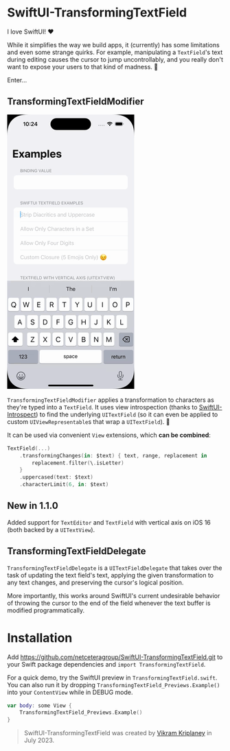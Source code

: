 
# SwiftUI-TransformingTextField

I love SwiftUI! ❤️

While it simplifies the way we build apps, it (currently) has some limitations and even some strange quirks. For example, manipulating a `TextField`'s text during editing causes the cursor to jump uncontrollably, and you really don't want to expose your users to that kind of madness. 🤪

Enter...

## TransformingTextFieldModifier

![docs/demo1.gif](docs/demo1.gif)

`TransformingTextFieldModifier` applies a transformation to characters as they're typed into a `TextField`.
It uses view introspection (thanks to [SwiftUI-Introspect](https://github.com/siteline/SwiftUI-Introspect)) to find the underlying `UITextField` (so it can even be applied to custom `UIViewRepresentable`s that wrap a `UITextField`). 🎁

It can be used via convenient `View` extensions, which **can be combined**:

```swift
TextField(...)
    .transformingChanges(in: $text) { text, range, replacement in
        replacement.filter(\.isLetter)
    }
    .uppercased(text: $text)
    .characterLimit(6, in: $text)

```

## New in 1.1.0

Added support for `TextEditor` and `TextField` with vertical axis on iOS 16 (both backed by a `UITextView`).

## TransformingTextFieldDelegate

`TransformingTextFieldDelegate` is a `UITextFieldDelegate` that takes over the task of updating the text field's text, applying the given transformation to any text changes, and preserving the cursor's logical position.

More importantly, this works around SwiftUI's current undesirable behavior of throwing the cursor to the end of the field whenever the text buffer is modified programmatically.

# Installation

Add https://github.com/netceteragroup/SwiftUI-TransformingTextField.git to your Swift package dependencies and `import TransformingTextField`.

For a quick demo, try the SwiftUI preview in `TransformingTextField.swift`. You can also run it by dropping `TransformingTextField_Previews.Example()` into your `ContentView` while in DEBUG mode.

```swift
var body: some View {
    TransformingTextField_Previews.Example()
}
```

> SwiftUI-TransformingTextField was created by [Vikram Kriplaney](https://github.com/markiv) in July 2023.
